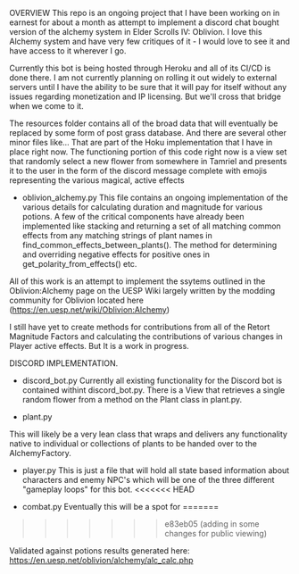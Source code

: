 
OVERVIEW
This repo is an ongoing project that I have been working on in earnest for about a month as attempt to implement a discord chat bought version of the alchemy system in Elder Scrolls IV: Oblivion. I love this Alchemy system and have very few critiques of it - I would love to see it and have access to it wherever I go. 

Currently this bot is being hosted through Heroku and all of its CI/CD is done there. I am not currently planning on rolling it out widely to external servers until I have the ability to be
sure that it will pay for itself without any issues regarding monetization and IP licensing. But we'll cross that bridge when we come to it.

The resources folder contains all of the broad data that will eventually be replaced by some form of post grass database. And there are several other minor files like… That are part of the Hoku implementation that I have in place right now.
The functioning portion of this code right now is a view set that randomly select a new flower from somewhere in Tamriel and presents it to the user in the form of the discord message complete with emojis representing the various magical, active effects

- oblivion_alchemy.py
This file contains an ongoing implementation of the various details for calculating duration and magnitude for various potions. A few of the critical components have already been implemented like stacking and returning a set of all matching common effects from any matching strings of plant names in find_common_effects_between_plants(). The method for determining and overriding negative effects for positive ones in get_polarity_from_effects() etc. 

All of this work is an attempt to implement the ssytems outlined in the Oblivion:Alchemy page on the UESP Wiki largely written by the modding community for Oblivion located here (https://en.uesp.net/wiki/Oblivion:Alchemy)

I still have yet to create methods for contributions from all of the Retort Magnitude Factors and 
calculating the contributions of various changes in Player active effects. But It is a work in progress. 


DISCORD IMPLEMENTATION.
- discord_bot.py
Currently all existing functionality for the Discord bot is contained withint discord_bot.py. There is a View that retrieves a single random flower from a method on the Plant class in plant.py.

- plant.py

This will likely be a very lean class that wraps and delivers any functionality native to individual or collections of plants to be handed over to the AlchemyFactory. 

- player.py
This is just a file that will hold all state based information about characters and enemy NPC's which will be one of the three different "gameplay loops" for this bot. 
<<<<<<< HEAD

- combat.py
Eventually this will be a spot for 
=======
>>>>>>> e83eb05 (adding in some changes for public viewing)


Validated against potions results generated here:
https://en.uesp.net/oblivion/alchemy/alc_calc.php
